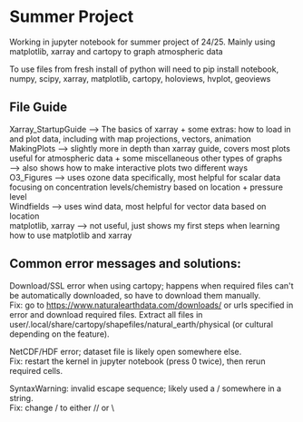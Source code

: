 # Summer Project
Working in jupyter notebook for summer project of 24/25. Mainly using matplotlib, xarray and cartopy to graph atmospheric data  

To use files from fresh install of python will need to pip install notebook, numpy, scipy, xarray, matplotlib, cartopy, holoviews, hvplot, geoviews  

## File Guide
Xarray_StartupGuide --> The basics of xarray + some extras: how to load in and plot data, including with map projections, vectors, animation  
MakingPlots --> slightly more in depth than xarray guide, covers most plots useful for atmospheric data + some miscellaneous other types of graphs  
            --> also shows how to make interactive plots two different ways  
O3_Figures --> uses ozone data specifically, most helpful for scalar data focusing on concentration levels/chemistry based on location + pressure level  
Windfields --> uses wind data, most helpful for vector data based on location  
matplotlib, xarray --> not useful, just shows my first steps when learning how to use matplotlib and xarray  

## **Common error messages and solutions:**  

Download/SSL error when using cartopy; happens when required files can't be automatically downloaded, so have to download them manually.  
Fix: go to https://www.naturalearthdata.com/downloads/ or urls specified in error and download required files. Extract all files in user/.local/share/cartopy/shapefiles/natural_earth/physical (or cultural depending on the feature).

NetCDF/HDF error; dataset file is likely open somewhere else.  
Fix: restart the kernel in jupyter notebook (press 0 twice), then rerun required cells.  

SyntaxWarning: invalid escape sequence; likely used a / somewhere in a string.  
Fix: change / to either // or \
